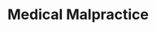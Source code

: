 ---
title: Medical Malpractice
icon: hospital
description: >
  When healthcare providers break your trust, the impact goes far beyond physical injuries. We stand up to powerful medical institutions to help restore not just your health, but your dignity and peace of mind. You deserve someone who'll fight to make it right.
lead:
body:
type: practice-areas
---